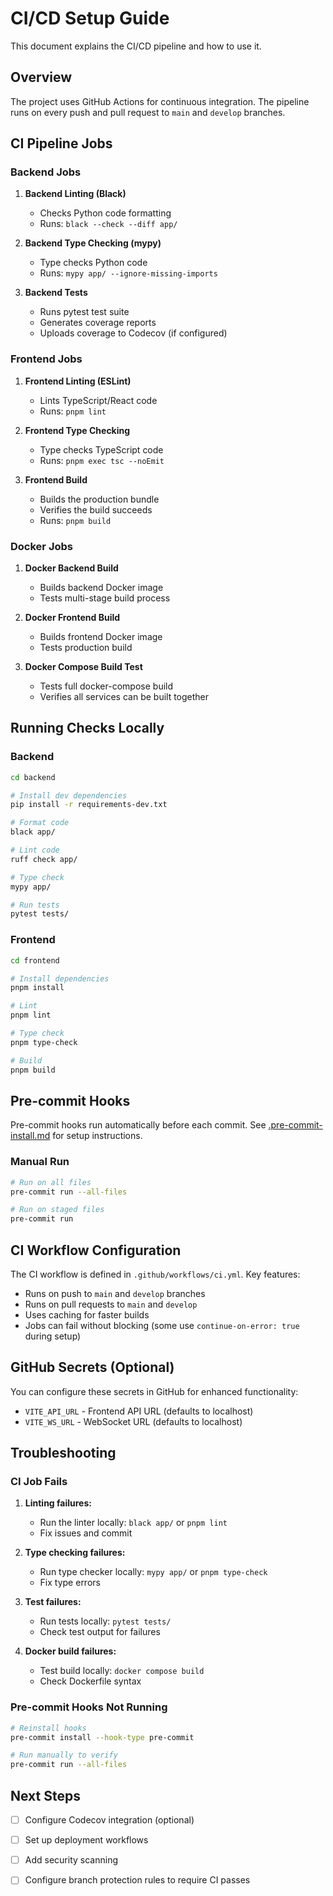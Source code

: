# CI/CD Setup Guide

This document explains the CI/CD pipeline and how to use it.

## Overview

The project uses GitHub Actions for continuous integration. The pipeline runs on every push and pull request to `main` and `develop` branches.

## CI Pipeline Jobs

### Backend Jobs

1. **Backend Linting (Black)**
   - Checks Python code formatting
   - Runs: `black --check --diff app/`

2. **Backend Type Checking (mypy)**
   - Type checks Python code
   - Runs: `mypy app/ --ignore-missing-imports`

3. **Backend Tests**
   - Runs pytest test suite
   - Generates coverage reports
   - Uploads coverage to Codecov (if configured)

### Frontend Jobs

1. **Frontend Linting (ESLint)**
   - Lints TypeScript/React code
   - Runs: `pnpm lint`

2. **Frontend Type Checking**
   - Type checks TypeScript code
   - Runs: `pnpm exec tsc --noEmit`

3. **Frontend Build**
   - Builds the production bundle
   - Verifies the build succeeds
   - Runs: `pnpm build`

### Docker Jobs

1. **Docker Backend Build**
   - Builds backend Docker image
   - Tests multi-stage build process

2. **Docker Frontend Build**
   - Builds frontend Docker image
   - Tests production build

3. **Docker Compose Build Test**
   - Tests full docker-compose build
   - Verifies all services can be built together

## Running Checks Locally

### Backend

```bash
cd backend

# Install dev dependencies
pip install -r requirements-dev.txt

# Format code
black app/

# Lint code
ruff check app/

# Type check
mypy app/

# Run tests
pytest tests/
```

### Frontend

```bash
cd frontend

# Install dependencies
pnpm install

# Lint
pnpm lint

# Type check
pnpm type-check

# Build
pnpm build
```

## Pre-commit Hooks

Pre-commit hooks run automatically before each commit. See [.pre-commit-install.md](../.pre-commit-install.md) for setup instructions.

### Manual Run

```bash
# Run on all files
pre-commit run --all-files

# Run on staged files
pre-commit run
```

## CI Workflow Configuration

The CI workflow is defined in `.github/workflows/ci.yml`. Key features:

- Runs on push to `main` and `develop` branches
- Runs on pull requests to `main` and `develop`
- Uses caching for faster builds
- Jobs can fail without blocking (some use `continue-on-error: true` during setup)

## GitHub Secrets (Optional)

You can configure these secrets in GitHub for enhanced functionality:

- `VITE_API_URL` - Frontend API URL (defaults to localhost)
- `VITE_WS_URL` - WebSocket URL (defaults to localhost)

## Troubleshooting

### CI Job Fails

1. **Linting failures:**
   - Run the linter locally: `black app/` or `pnpm lint`
   - Fix issues and commit

2. **Type checking failures:**
   - Run type checker locally: `mypy app/` or `pnpm type-check`
   - Fix type errors

3. **Test failures:**
   - Run tests locally: `pytest tests/`
   - Check test output for failures

4. **Docker build failures:**
   - Test build locally: `docker compose build`
   - Check Dockerfile syntax

### Pre-commit Hooks Not Running

```bash
# Reinstall hooks
pre-commit install --hook-type pre-commit

# Run manually to verify
pre-commit run --all-files
```

## Next Steps

- [ ] Configure Codecov integration (optional)
- [ ] Set up deployment workflows
- [ ] Add security scanning
- [ ] Configure branch protection rules to require CI passes

